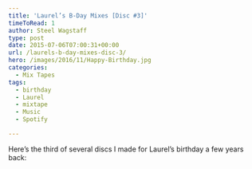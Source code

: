 ```yaml
---
title: 'Laurel’s B-Day Mixes [Disc #3]'
timeToRead: 1 
author: Steel Wagstaff
type: post
date: 2015-07-06T07:00:31+00:00
url: /laurels-b-day-mixes-disc-3/
hero: /images/2016/11/Happy-Birthday.jpg
categories:
  - Mix Tapes
tags:
  - birthday
  - Laurel
  - mixtape
  - Music
  - Spotify

---
```

Here&#8217;s the third of several discs I made for Laurel&#8217;s birthday a few years back: